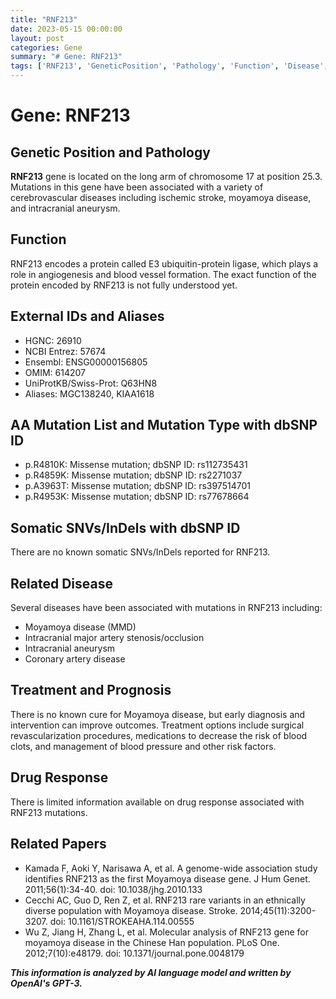 ```yaml
---
title: "RNF213"
date: 2023-05-15 00:00:00
layout: post
categories: Gene
summary: "# Gene: RNF213"
tags: ['RNF213', 'GeneticPosition', 'Pathology', 'Function', 'Disease', 'Treatment', 'Mutation', 'RelatedPapers']
---
```


# Gene: RNF213

## Genetic Position and Pathology

**RNF213** gene is located on the long arm of chromosome 17 at position 25.3. Mutations in this gene have been associated with a variety of cerebrovascular diseases including ischemic stroke, moyamoya disease, and intracranial aneurysm. 

## Function

RNF213 encodes a protein called E3 ubiquitin-protein ligase, which plays a role in angiogenesis and blood vessel formation. The exact function of the protein encoded by RNF213 is not fully understood yet.

## External IDs and Aliases

- HGNC: 26910
- NCBI Entrez: 57674
- Ensembl: ENSG00000156805
- OMIM: 614207
- UniProtKB/Swiss-Prot: Q63HN8
- Aliases: MGC138240, KIAA1618

## AA Mutation List and Mutation Type with dbSNP ID

- p.R4810K: Missense mutation; dbSNP ID: rs112735431 
- p.R4859K: Missense mutation; dbSNP ID: rs2271037 
- p.A3963T: Missense mutation; dbSNP ID: rs397514701 
- p.R4953K: Missense mutation; dbSNP ID: rs77678664

## Somatic SNVs/InDels with dbSNP ID

There are no known somatic SNVs/InDels reported for RNF213.

## Related Disease

Several diseases have been associated with mutations in RNF213 including:
- Moyamoya disease (MMD)
- Intracranial major artery stenosis/occlusion
- Intracranial aneurysm
- Coronary artery disease

## Treatment and Prognosis

There is no known cure for Moyamoya disease, but early diagnosis and intervention can improve outcomes. Treatment options include surgical revascularization procedures, medications to decrease the risk of blood clots, and management of blood pressure and other risk factors.

## Drug Response

There is limited information available on drug response associated with RNF213 mutations.

## Related Papers

- Kamada F, Aoki Y, Narisawa A, et al. A genome-wide association study identifies RNF213 as the first Moyamoya disease gene. J Hum Genet. 2011;56(1):34-40. doi: 10.1038/jhg.2010.133
- Cecchi AC, Guo D, Ren Z, et al. RNF213 rare variants in an ethnically diverse population with Moyamoya disease. Stroke. 2014;45(11):3200-3207. doi: 10.1161/STROKEAHA.114.00555
- Wu Z, Jiang H, Zhang L, et al. Molecular analysis of RNF213 gene for moyamoya disease in the Chinese Han population. PLoS One. 2012;7(10):e48179. doi: 10.1371/journal.pone.0048179

**_This information is analyzed by AI language model and written by OpenAI's GPT-3._**